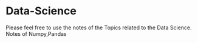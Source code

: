 # Data-Science
Please feel free to use the notes of the Topics related to the Data Science.
Notes of Numpy,Pandas
